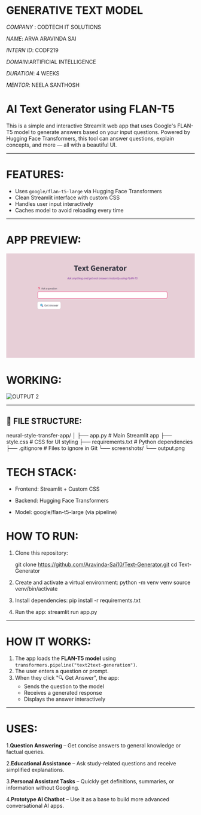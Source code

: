 # GENERATIVE TEXT MODEL

*COMPANY* : CODTECH IT SOLUTIONS

*NAME*: ARVA ARAVINDA SAI

*INTERN ID*: CODF219

*DOMAIN*:ARTIFICIAL INTELLIGENCE

*DURATION*: 4 WEEKS

*MENTOR*: NEELA SANTHOSH

# AI Text Generator using FLAN-T5

This is a simple and interactive Streamlit web app that uses Google's FLAN-T5 model to generate answers based on your input questions. Powered by Hugging Face Transformers, this tool can answer questions, explain concepts, and more — all with a beautiful UI.

---

# FEATURES:

- Uses `google/flan-t5-large` via Hugging Face Transformers
- Clean Streamlit interface with custom CSS
- Handles user input interactively
- Caches model to avoid reloading every time
---

# APP PREVIEW:

![APP PREVIEW](screenshots/OUTPUT%201.png)
# WORKING:
![OUTPUT 2](https://github.com/user-attachments/assets/4a26581d-8826-4912-8c17-5898d87c44cd)

---

## 📂 FILE STRUCTURE:

neural-style-transfer-app/
│
├── app.py                  # Main Streamlit app
├── style.css               #  CSS for UI styling
├── requirements.txt        # Python dependencies
├── .gitignore              # Files to ignore in Git
└── screenshots/
    └── output.png  


# TECH STACK:
   - Frontend: Streamlit + Custom CSS

   - Backend: Hugging Face Transformers

   - Model: google/flan-t5-large (via pipeline)


#  HOW TO RUN:

1. Clone this repository:
   
   git clone https://github.com/Aravinda-Sai10/Text-Generator.git
   cd Text-Generator

2. Create and activate a virtual environment:
   python -m venv venv
   source venv/bin/activate  

3. Install dependencies:
   pip install -r requirements.txt

4. Run the app:
   streamlit run app.py

---

# HOW IT WORKS:

1. The app loads the **FLAN-T5 model** using `transformers.pipeline("text2text-generation")`.
2. The user enters a question or prompt.
3. When they click "🔍 Get Answer", the app:
   - Sends the question to the model
   - Receives a generated response
   - Displays the answer interactively

---
# USES:
1.**Question Answering**         – Get concise answers to general knowledge or factual queries.

2.**Educational Assistance**     – Ask study-related questions and receive simplified explanations.

3.**Personal Assistant Tasks**   – Quickly get definitions, summaries, or information without Googling.

4.**Prototype AI Chatbot**       – Use it as a base to build more advanced conversational AI apps.

